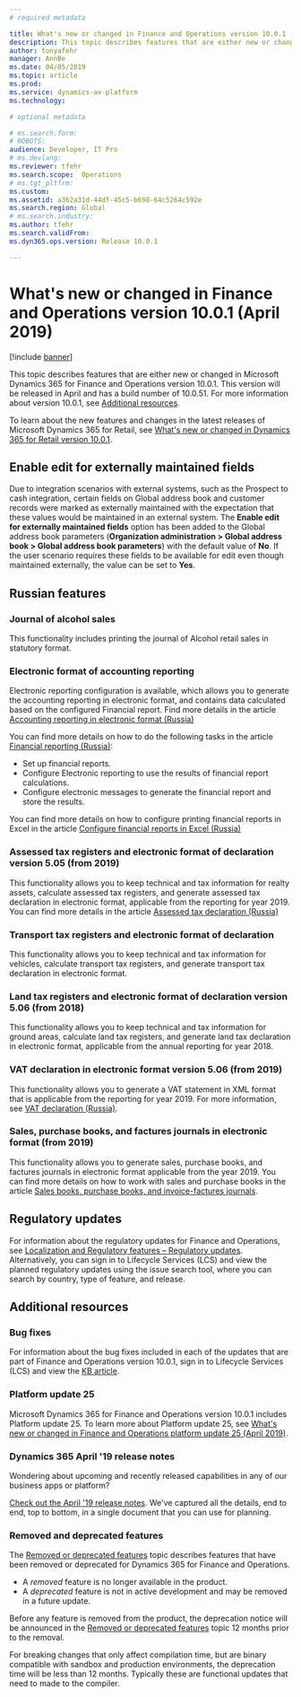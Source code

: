 ```yaml
---
# required metadata

title: What's new or changed in Finance and Operations version 10.0.1 (April 2019)
description: This topic describes features that are either new or changed in Dynamics 365 for Finance and Operations version 10.0.1. This version will be released in April.
author: tonyafehr
manager: AnnBe
ms.date: 04/05/2019
ms.topic: article
ms.prod: 
ms.service: dynamics-ax-platform
ms.technology: 

# optional metadata

# ms.search.form: 
# ROBOTS: 
audience: Developer, IT Pro
# ms.devlang: 
ms.reviewer: tfehr
ms.search.scope:  Operations
# ms.tgt_pltfrm: 
ms.custom: 
ms.assetid: a362a31d-44df-45c5-b698-64c5264c592e
ms.search.region: Global
# ms.search.industry: 
ms.author: tfehr
ms.search.validFrom:  
ms.dyn365.ops.version: Release 10.0.1

---
```

# What's new or changed in Finance and Operations version 10.0.1 (April 2019)

[!include [banner](../includes/banner.md)]


This topic describes features that are either new or changed in Microsoft Dynamics 365 for Finance and Operations version 10.0.1. This version will be released in April and has a build number of 10.0.51. For more information about version 10.0.1, see [Additional resources](whats-new-changed-10-0-1.md#additional-resources).

To learn about the new features and changes in the latest releases of Microsoft Dynamics 365 for Retail, see [What's new or changed in Dynamics 365 for Retail version 10.0.1](https://docs.microsoft.com/dynamics365/unified-operations/retail/get-started/whats-new-10-0-1).


## Enable edit for externally maintained fields

Due to integration scenarios with external systems, such as the Prospect to cash integration, certain fields on Global address book and customer records were marked as externally maintained with the expectation that these values would be maintained in an external system. The **Enable edit for externally maintained fields** option has been added to the Global address book parameters (**Organization administration > Global address book > Global address book parameters**) with the default value of **No**.  If the user scenario requires these fields to be available for edit even though maintained externally, the value can be set to **Yes**.

## Russian features

### Journal of alcohol sales
This functionality includes printing the journal of Alcohol retail sales in statutory format.

### Electronic format of accounting reporting
Electronic reporting configuration is available, which allows you to generate the accounting reporting in electronic format, and contains data calculated based on the configured Financial report. Find more details in the article [Accounting reporting in electronic format (Russia)](https://docs.microsoft.com/en-us/dynamics365/unified-operations/financials/localizations/rus-accounting-reporting)

You can find more details on how to do the following tasks in the article [Financial reporting (Russia)](https://docs.microsoft.com/dynamics365/unified-operations/financials/localizations/rus-financial-reports):
- Set up financial reports.
- Configure Electronic reporting to use the results of financial report calculations.
- Configure electronic messages to generate the financial report and store the results.

You can find more details on how to configure printing financial reports in Excel in the article [Configure financial reports in Excel (Russia)](https://docs.microsoft.com/en-us/dynamics365/unified-operations/financials/localizations/rus-excel-financial-report)

### Assessed tax registers and electronic format of declaration version 5.05 (from 2019)
This functionality allows you to keep technical and tax information for realty assets, calculate assessed tax registers, and generate assessed tax declaration in electronic format, applicable from the reporting for year 2019. You can find more details in the article [Assessed tax declaration (Russia)](https://docs.microsoft.com/en-us/dynamics365/unified-operations/financials/localizations/rus-assessed-tax-declaration)

### Transport tax registers and electronic format of declaration
This functionality allows you to keep technical and tax information for vehicles, calculate transport tax registers, and generate transport tax declaration in electronic format.

### Land tax registers and electronic format of declaration version 5.06 (from 2018)
This functionality allows you to keep technical and tax information for ground areas, calculate land tax registers, and generate land tax declaration in electronic format, applicable from the annual reporting for year 2018.

### VAT declaration in electronic format version 5.06 (from 2019)
This functionality allows you to generate a VAT statement in XML format that is applicable from the reporting for year 2019.
For more information, see [VAT declaration (Russia)](https://docs.microsoft.com/dynamics365/unified-operations/financials/localizations/rus-VAT-declaration).

### Sales, purchase books, and factures journals in electronic format (from 2019)
This functionality allows you to generate sales, purchase books, and factures journals in electronic format applicable from the year 2019. You can find more details on how to work with sales and purchase books in the article [Sales books, purchase books, and invoice-factures journals](https://docs.microsoft.com/dynamics365/unified-operations/financials/localizations/rus-sales-books-purchase-books).

## Regulatory updates
For information about the regulatory updates for Finance and Operations, see [Localization and Regulatory features – Regulatory updates](../../financials/localizations/regulatory-updates.md). Alternatively, you can sign in to Lifecycle Services (LCS) and view the planned regulatory updates using the issue search tool, where you can search by country, type of feature, and release.


## Additional resources

### Bug fixes
For information about the bug fixes included in each of the updates that are part of Finance and Operations version 10.0.1, sign in to Lifecycle Services (LCS) and view the [KB article](https://fix.lcs.dynamics.com/Issue/Details?bugId=299640&dbType=3&qc=2da6de70aab0f4c61b0f920b3242211f5043697189d50a6e1fb1ac3d27ee5f78).

### Platform update 25
Microsoft Dynamics 365 for Finance and Operations version 10.0.1 includes Platform update 25. To learn more about Platform update 25, see [What's new or changed in Finance and Operations platform update 25 (April 2019)](whats-new-platform-25.md).

### Dynamics 365 April '19 release notes
Wondering about upcoming and recently released capabilities in any of our business apps or platform?

[Check out the April '19 release notes](https://docs.microsoft.com/en-us/business-applications-release-notes/April19/index). We've captured all the details, end to end, top to bottom, in a single document that you can use for planning.

### Removed and deprecated features
The [Removed or deprecated features](../../dev-itpro/migration-upgrade/deprecated-features.md) topic describes features that have been removed or deprecated for Dynamics 365 for Finance and Operations.

- A *removed* feature is no longer available in the product.
- A *deprecated* feature is not in active development and may be removed in a future update.

Before any feature is removed from the product, the deprecation notice will be announced in the [Removed or deprecated features](../../dev-itpro/migration-upgrade/deprecated-features.md) topic 12 months prior to the removal.

For breaking changes that only affect compilation time, but are binary compatible with sandbox and production environments, the deprecation time will be less than 12 months. Typically these are functional updates that need to made to the compiler.

